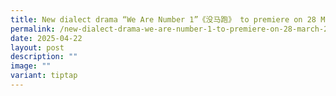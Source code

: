 ```yaml
---
title: New dialect drama “We Are Number 1”《没马跑》 to premiere on 28 March 2025
permalink: /new-dialect-drama-we-are-number-1-to-premiere-on-28-march-2025/
date: 2025-04-22
layout: post
description: ""
image: ""
variant: tiptap
---
```

